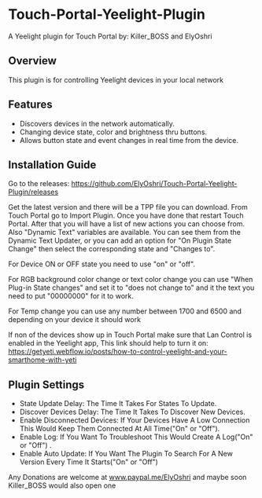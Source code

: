 # Touch-Portal-Yeelight-Plugin
A Yeelight plugin for Touch Portal by: Killer_BOSS and ElyOshri

## Overview

This plugin is for controlling Yeelight devices in your local network

## Features

* Discovers devices in the network automatically.
* Changing device state, color and brightness thru buttons.
* Allows button state and event changes in real time from the device.

## Installation Guide

Go to the releases:
https://github.com/ElyOshri/Touch-Portal-Yeelight-Plugin/releases

Get the latest version and there will be a TPP file you can download. From Touch Portal go to Import Plugin. Once you have done that restart Touch Portal. After that you will have a list of new actions you can choose from. Also "Dynamic Text" variables are available. You can see them from the Dynamic Text Updater, or you can add an option for "On Plugin State Change" then select the corresponding state and "Changes to". 

For Device ON or OFF state you need to use "on" or "off".

For RGB background color change or text color change you can use "When Plug-in State changes" and set it to "does not change to" and it the text you need to put "00000000" for it to work.

For Temp change you can use any number between 1700 and 6500 and depending on your device it should work

If non of the devices show up in Touch Portal make sure that Lan Control is enabled in the Yeelight app, This link should help to turn it on: https://getyeti.webflow.io/posts/how-to-control-yeelight-and-your-smarthome-with-yeti

## Plugin Settings
* State Update Delay: The Time It Takes For States To Update.
* Discover Devices Delay: The Time It Takes To Discover New Devices.
* Enable Disconnected Devices: If Your Devices Have A Low Connection This Would Keep Them Connected At All Time("On" or "Off").
* Enable Log: If You Want To Troubleshoot This Would Create A Log("On" or "Off") .
* Enable Auto Update: If You Want The Plugin To Search For A New Version Every Time It Starts("On" or "Off")


Any Donations are welcome at www.paypal.me/ElyOshri and maybe soon Killer_BOSS would also open one
